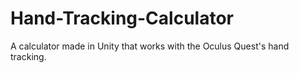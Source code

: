 # Hand-Tracking-Calculator
A calculator made in Unity that works with the Oculus Quest's hand tracking.
